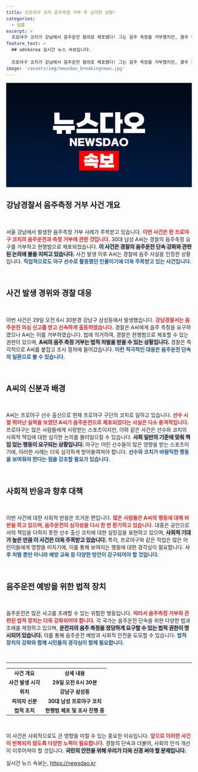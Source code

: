 ```yaml
---
title: 프로야구 코치 음주측정 거부 후 심각한 상황!
categories:
  - 법률
excerpt: >
  프로야구 코치가 강남에서 음주운전 혐의로 체포됐다! 그는 음주 측정을 거부했지만, 결국 경찰에 음주 사실을 인정하며 충격을 안겼다. 야구계의 불명예, 그 배경은 무엇일까?
feature_text: >
  ## adskorea 실시간 뉴스 속보입니다.

  프로야구 코치가 강남에서 음주운전 혐의로 체포됐다! 그는 음주 측정을 거부했지만, 결국 경찰에 음주 사실을 인정하며 충격을 안겼다. 야구계의 불명예, 그 배경은 무엇일까?
image: '/assets/img/newsdao_breakingnews.jpg'
---
```


<p><img src="/assets/img/newsdao_breakingnews.jpg" alt="adskorea 속보" /></p>

<h2 data-ke-size="size26">강남경찰서 음주측정 거부 사건 개요</h2>

<p data-ke-size="size16">&nbsp;</p>

<p>서울 강남에서 발생한 음주측정 거부 사례가 주목받고 있습니다. <b><span style="color: #ee2323;">이번 사건은 한 프로야구 코치의 음주운전과 측정 거부에 관한 것입니다.</span></b> 30대 남성 A씨는 경찰의 음주측정 요구를 거부하고 현행범으로 체포되었습니다. <b><span style="background-color: #21538527;">이 사건은 경찰의 음주운전 단속 강화와 관련된 논의에 불을 지피고 있습니다.</span></b> 사건 발생 이후 A씨는 경찰에 음주 사실을 인정한 상황입니다. <b><span style="color: #1a5490;">직업적으로도 야구 선수로 활동했던 인물이기에 더욱 주목받고 있는 사건입니다.</span></b></p>

<p data-ke-size="size16">&nbsp;</p>

<h2 data-ke-size="size26">사건 발생 경위와 경찰 대응</h2>

<p data-ke-size="size16">&nbsp;</p>

<p>이번 사건은 29일 오전 6시 30분경 강남구 삼성동에서 발생했습니다. <b><span style="color: #ee2323;">강남경찰서는 음주운전 의심 신고를 받고 신속하게 출동하였습니다.</span></b> 경찰은 A씨에게 음주 측정을 요구하였으나 A씨는 이를 거부하였습니다. 법에 의거하여, 경찰은 현행범으로 체포할 수 있는 권한이 있으며, <b><span style="background-color: #21538527;">A씨의 음주 측정 거부는 법적 처벌을 받을 수 있는 상황입니다.</span></b> 경찰은 즉각적으로 A씨를 붙잡고 조사 절차에 들어갔습니다. <b><span style="color: #1a5490;">이런 적극적인 대응은 음주운전 단속의 일환으로 볼 수 있습니다.</span></b></p>

<p data-ke-size="size16">&nbsp;</p>

<h2 data-ke-size="size26">A씨의 신분과 배경</h2>

<p data-ke-size="size16">&nbsp;</p>

<p>A씨는 프로야구 선수 출신으로 현재 프로야구 구단의 코치로 일하고 있습니다. <b><span style="color: #ee2323;">선수 시절 뛰어난 실력을 보였던 A씨가 음주운전으로 체포되었다는 사실은 다소 충격적입니다.</span></b> 프로야구는 많은 사람들에게 사랑받는 스포츠이지만, 이와 같은 사건은 선수와 코치의 사회적 책임에 대한 심각한 논의를 불러일으킬 수 있습니다. <b><span style="background-color: #21538527;">사회 일반의 기준에 맞춰 책임 있는 행동이 요구되는 상황입니다.</span></b> 야구는 어린 선수들이 많은 영향을 받는 스포츠이기에, 이러한 사례는 더욱 심각하게 받아들여져야 합니다. <b><span style="color: #1a5490;">선수와 코치가 바람직한 행동을 보여줘야 한다는 점을 강조할 필요가 있습니다.</span></b></p>

<p data-ke-size="size16">&nbsp;</p>

<h2 data-ke-size="size26">사회적 반응과 향후 대책</h2>

<p data-ke-size="size16">&nbsp;</p>

<p>이번 사건에 대한 사회적 반응은 뜨거운 편입니다. <b><span style="color: #ee2323;">많은 사람들은 A씨의 행동에 대해 비판을 하고 있으며, 음주운전의 심각성을 다시 한 번 환기하고 있습니다.</span></b> 대중은 공인으로서의 책임을 다하지 못한 선수 출신 코치에 대한 실망감을 표현하고 있으며, <b><span style="background-color: #21538527;">사회적 기대가 높은 만큼 이 사건은 더욱 주목받고 있습니다.</span></b> 특히, 프로야구와 같은 직업은 많은 어린이들에게 영향을 미치기에, 이를 통해 보여지는 행동에 대한 경각심이 필요합니다. <b><span style="color: #1a5490;">사후 처벌 뿐만 아니라 예방 교육 등 다양한 방안이 강구되어야 할 것입니다.</span></b></p>

<p data-ke-size="size16">&nbsp;</p>

<h2 data-ke-size="size26">음주운전 예방을 위한 법적 장치</h2>

<p data-ke-size="size16">&nbsp;</p>

<p>음주운전은 많은 사고를 초래할 수 있는 위험한 행동입니다. <b><span style="color: #ee2323;">따라서 음주측정 거부와 관련된 법적 장치는 더욱 강화되어야 합니다.</span></b> 각 국가는 음주운전 단속을 위한 다양한 법과 조례를 제정하고 있으며, <b><span style="background-color: #21538527;">운전자의 음주 측정을 정당하게 요구할 수 있는 법적 권한이 명시되어 있습니다.</span></b> 이를 통해 음주운전 예방과 사회적 안전을 도모할 수 있습니다. <b><span style="color: #1a5490;">법적 장치의 강화와 함께 시민들의 경각심이 함께 필요합니다.</span></b></p>

<p data-ke-size="size16">&nbsp;</p>

<hr />

<table style="width: 100%; border-collapse: collapse;">
  <tbody>
    <tr>
      <td style="text-align: center; height: 17px;"><b>사건 개요</b></td>
      <td style="text-align: center; height: 17px;"><b>상세 내용</b></td>
    </tr>
    <tr>
      <td style="text-align: center; height: 17px;"><b>사건 발생 시각</b></td>
      <td style="text-align: center; height: 17px;"><b>29일 오전 6시 30분</b></td>
    </tr>
    <tr>
      <td style="text-align: center; height: 17px;"><b>위치</b></td>
      <td style="text-align: center; height: 17px;"><b>강남구 삼성동</b></td>
    </tr>
    <tr>
      <td style="text-align: center; height: 17px;"><b>피의자 신분</b></td>
      <td style="text-align: center; height: 17px;"><b>30대 남성 프로야구 코치</b></td>
    </tr>
    <tr>
      <td style="text-align: center; height: 17px;"><b>법적 조치</b></td>
      <td style="text-align: center; height: 17px;"><b>현행범 체포 및 조사 진행 중</b></td>
    </tr>
  </tbody>
</table>

<p data-ke-size="size16">&nbsp;</p>

<p>이 사건은 사회적으로도 큰 영향을 미칠 수 있는 중요한 이슈입니다. <b><span style="color: #ee2323;">앞으로 이러한 사건이 반복되지 않도록 다양한 노력이 필요합니다.</span></b> 경찰의 단속과 더불어, 사회의 인식 개선이 이루어져야 할 것입니다. <b><span style="background-color: #21538527;">국민의 안전을 위해 우리가 더욱 신경 써야 할 문제입니다.</span></b> </p>
실시간 뉴스 속보는, <a href="https://newsdao.kr" rel="dofollow">https://newsdao.kr</a>


